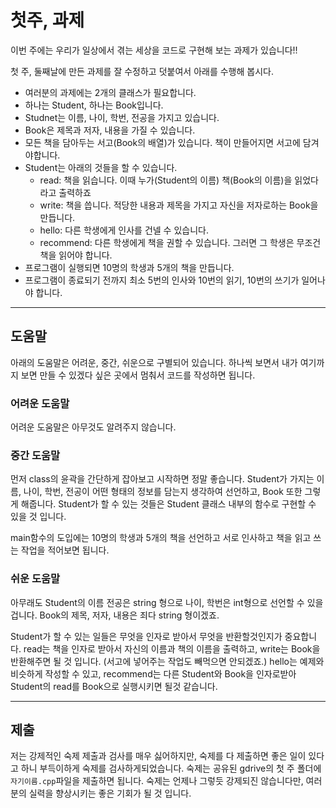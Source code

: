 # 첫주, 과제

이번 주에는 우리가 일상에서 겪는 세상을 코드로 구현해 보는 과제가 있습니다!!

첫 주, 둘째날에 만든 과제를 잘 수정하고 덧붙여서 아래를 수행해 봅시다.

- 여러분의 과제에는 2개의 클래스가 필요합니다.
- 하나는 Student, 하나는 Book입니다.
- Studnet는 이름, 나이, 학번, 전공을 가지고 있습니다.
- Book은 제목과 저자, 내용을 가질 수 있습니다.
- 모든 책을 담아두는 서고(Book의 배열)가 있습니다. 책이 만들어지면 서고에 담겨야합니다.
- Student는 아래의 것들을 할 수 있습니다.
  - read: 책을 읽습니다. 이때 누가(Student의 이름) 책(Book의 이름)을 읽었다 라고 출력하죠
  - write: 책을 씁니다. 적당한 내용과 제목을 가지고 자신을 저자로하는 Book을 만듭니다.
  - hello: 다른 학생에게 인사를 건넬 수 있습니다.
  - recommend: 다른 학생에게 책을 권할 수 있습니다. 그러면 그 학생은 무조건 책을 읽어야 합니다.
- 프로그램이 실행되면 10명의 학생과 5개의 책을 만듭니다.
- 프로그램이 종료되기 전까지 최소 5번의 인사와 10번의 읽기, 10번의 쓰기가 일어나야 합니다.

<hr>

## 도움말
아래의 도움말은 어려운, 중간, 쉬운으로 구별되어 있습니다. 하나씩 보면서 내가 여기까지 보면 만들 수 있겠다 싶은 곳에서 멈춰서 코드를 작성하면 됩니다.

### 어려운 도움말
어려운 도움말은 아무것도 알려주지 않습니다.

### 중간 도움말
먼저 class의 윤곽을 간단하게 잡아보고 시작하면 정말 좋습니다.
Student가 가지는 이름, 나이, 학번, 전공이 어떤 형태의 정보를 담는지 생각하여 선언하고, Book 또한 그렇게 해줍니다. Student가 할 수 있는 것들은 Student 클래스 내부의 함수로 구현할 수 있을 것 입니다.

main함수의 도입에는 10명의 학생과 5개의 책을 선언하고 서로 인사하고 책을 읽고 쓰는 작업을 적어보면 됩니다.

### 쉬운 도움말
아무래도 Student의 이름 전공은 string 형으로 나이, 학번은 int형으로 선언할 수 있을 겁니다.
Book의 제목, 저자, 내용은 죄다 string 형이겠죠.

Student가 할 수 있는 일들은 무엇을 인자로 받아서 무엇을 반환할것인지가 중요합니다.
read는 책을 인자로 받아서 자신의 이름과 책의 이름을 출력하고, write는 Book을 반환해주면 될 것 입니다. (서고에 넣어주는 작업도 빼먹으면 안되겠죠.)
hello는 예제와 비슷하게 작성할 수 있고, recommend는 다른 Student와 Book을 인자로받아 Student의 read를 Book으로 실행시키면 될것 같습니다.

<hr>

## 제출
저는 강제적인 숙제 제출과 검사를 매우 싫어하지만, 숙제를 다 제출하면 좋은 일이 있다고 하니 부득이하게 숙제를 검사하게되었습니다. 숙제는 공유된 gdrive의 첫 주 폴더에 `자기이름.cpp`파일을 제출하면 됩니다.
숙제는 언제나 그렇듯 강제되진 않습니다만, 여러분의 실력을 향상시키는 좋은 기회가 될 것 입니다.